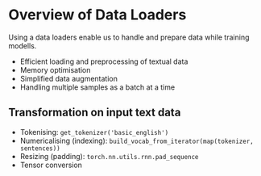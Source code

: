 # Overview of Data Loaders

Using a data loaders enable us to handle and prepare data while training modells. 

- Efficient loading and preprocessing of textual data
- Memory optimisation
- Simplified data augmentation
- Handling multiple samples as a batch at a time


## Transformation on input text data
- Tokenising: `get_tokenizer('basic_english')`
- Numericalising (indexing): `build_vocab_from_iterator(map(tokenizer, sentences))`
- Resizing (padding): `torch.nn.utils.rnn.pad_sequence`
- Tensor conversion

